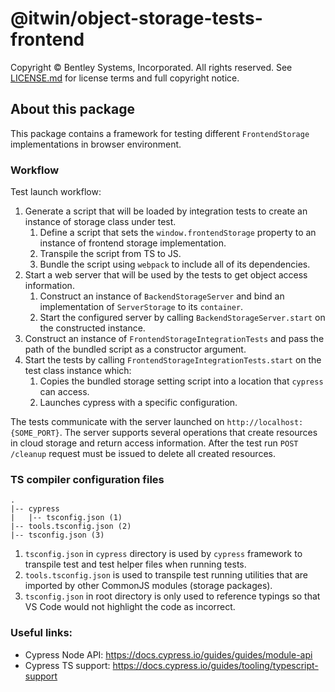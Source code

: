 # @itwin/object-storage-tests-frontend

Copyright © Bentley Systems, Incorporated. All rights reserved. See [LICENSE.md](./LICENSE.md) for license terms and full copyright notice.

## About this package

This package contains a framework for testing different `FrontendStorage` implementations in browser environment.

### Workflow

Test launch workflow:
1. Generate a script that will be loaded by integration tests to create an instance of storage class under test.
    1. Define a script that sets the `window.frontendStorage` property to an instance of frontend storage implementation.
    1. Transpile the script from TS to JS.
    1. Bundle the script using `webpack` to include all of its dependencies. 
1. Start a web server that will be used by the tests to get object access information.
    1. Construct an instance of `BackendStorageServer` and bind an implementation of `ServerStorage` to its `container`.
    1. Start the configured server by calling `BackendStorageServer.start` on the constructed instance.
1. Construct an instance of `FrontendStorageIntegrationTests` and pass the path of the bundled script as a constructor argument.
1. Start the tests by calling `FrontendStorageIntegrationTests.start` on the test class instance which:
    1. Copies the bundled storage setting script into a location that `cypress` can access.
    1. Launches cypress with a specific configuration.

The tests communicate with the server launched on `http://localhost:{SOME_PORT}`. The server supports several operations that create resources in cloud storage and return access information. After the test run `POST /cleanup` request must be issued to delete all created resources.

### TS compiler configuration files

```
.
|-- cypress
|   |-- tsconfig.json (1)
|-- tools.tsconfig.json (2)
|-- tsconfig.json (3)
```

1. `tsconfig.json` in `cypress` directory is used by `cypress` framework to transpile test and test helper files when running tests.
1. `tools.tsconfig.json` is used to transpile test running utilities that are imported by other CommonJS modules (storage packages).
1. `tsconfig.json` in root directory is only used to reference typings so that VS Code would not highlight the code as incorrect.

### Useful links:

- Cypress Node API: https://docs.cypress.io/guides/guides/module-api
- Cypress TS support: https://docs.cypress.io/guides/tooling/typescript-support
